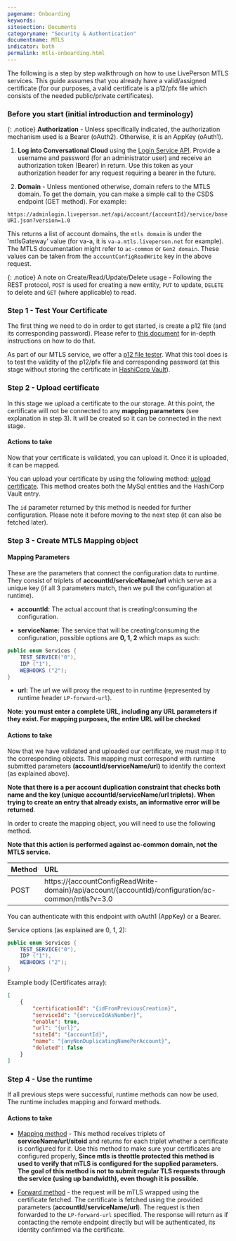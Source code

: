 ```yaml
---
pagename: Onboarding
keywords:
sitesection: Documents
categoryname: "Security & Authentication"
documentname: MTLS 
indicator: both
permalink: mtls-onboarding.html
---
```


The following is a step by step walkthrough on how to use LivePerson MTLS services. This guide assumes that you already have a valid/assigned certificate (for our purposes, a valid certificate is a p12/pfx file which consists of the needed public/private certificates).

### Before you start (initial introduction and terminology)

{: .notice}
**Authorization** - Unless specifically indicated, the authorization mechanism used is a Bearer (oAuth2). Otherwise, it is an AppKey (oAuth1).

1) **Log into Conversational Cloud** using the [Login Service API](login-service-api-methods-user-login.html). Provide a username and password (for an administrator user) and receive an authorization token (Bearer) in return. Use this token as your authorization header for any request requiring a bearer in the future.

2) **Domain** - Unless mentioned otherwise, domain refers to the MTLS domain. To get the domain, you can make a simple call to the CSDS endpoint (GET method). For example: 

`https://adminlogin.liveperson.net/api/account/{accountId}/service/baseURI.json?version=1.0`

This returns a list of account domains, the `mtls domain` is under the 'mtlsGateway' value (for va-a, it is `va-a.mtls.liveperson.net` for example). The MTLS documentation might refer to `ac-common` or `Gen2 domain`. These values can be taken from the `accountConfigReadWrite` key in the above request.

{: .notice}
A note on Create/Read/Update/Delete usage - Following the REST protocol, `POST` is used for creating a new entity, `PUT` to update, `DELETE` to delete and `GET` (where applicable) to read.

### Step 1 - Test Your Certificate

The first thing we need to do in order to get started, is create a p12 file (and its corresponding password). Please refer to [this document](mtls-creating-a-p12-file.html) for in-depth instructions on how to do that.

As part of our MTLS service, we offer a [p12 file tester](mtls-methods-p12-key-tester.html). What this tool does is to test the validity of the p12/pfx file and corresponding password (at this stage without storing the certificate in [HashiCorp Vault](https://www.vaultproject.io/)).

### Step 2 - Upload certificate

In this stage we upload a certificate to the our storage. At this point, the certificate will not be connected to any **mapping parameters** (see explanation in step 3). It will be created so it can be connected in the next stage.

#### Actions to take

Now that your certificate is validated, you can upload it. Once it is uploaded, it can be mapped.

You can upload your certificate by using the following method: [upload certificate](mtls-methods-create-certificate-from-file.html). This method creates both the MySql entities and the HashiCorp Vault entry.

The `id` parameter returned by this method is needed for further configuration. Please note it before moving to the next step (it can also be fetched later).

### Step 3 - Create MTLS Mapping object

#### Mapping Parameters

These are the parameters that connect the configuration data to runtime. They consist of triplets of **accountId/serviceName/url** which serve as a unique key (if all 3 parameters match, then we pull the configuration at runtime).

* **accountId:** The actual account that is creating/consuming the configuration.

* **serviceName:** The service that will be creating/consuming the configuration, possible options are **0, 1, 2** which maps as such: 

```java
public enum Services {
    TEST_SERVICE("0"),
    IDP ("1"),
    WEBHOOKS ("2");
}
```

* **url:** The url we will proxy the request to in runtime (represented by runtime header `LP-forward-url`).

**Note: you must enter a complete URL, including any URL parameters if they exist. For mapping purposes, the entire URL will be checked**

#### Actions to take

Now that we have validated and uploaded our certificate, we must map it to the corresponding objects. This mapping must correspond with runtime submitted parameters **(accountId/serviceName/url)** to identify the context (as explained above).

**Note that there is a per account duplication constraint that checks both name and the key (unique accountId/serviceName/url triplets). When trying to create an entry that already exists, an informative error will be returned**.

In order to create the mapping object, you will need to use the following method.

**Note that this action is performed against ac-common domain, not the MTLS service.**

|Method|      URL|  
|:--------  |:---  |
|POST|  https://{accountConfigReadWrite-domain}/api/account/{accountId}/configuration/ac-common/mtls?v=3.0 |

You can authenticate with this endpoint with oAuth1 (AppKey) or a Bearer.

Service options (as explained are 0, 1, 2):

```java
public enum Services {
    TEST_SERVICE("0"),
    IDP ("1"),
    WEBHOOKS ("2");
}
```

Example body (Certificates array):

```json
[
    {
        "certificationId": "{idFromPreviousCreation}",
        "serviceId": "{serviceIdAsNumber}",
        "enable": true,   
        "url": "{url}", 
        "siteId": "{accountId}",
        "name": "{anyNonDuplicatingNamePerAccount}",
        "deleted": false
    }
]

```

### Step 4 - Use the runtime

If all previous steps were successful, runtime methods can now be used. The runtime includes mapping and forward methods.

#### Actions to take

* [Mapping method](mtls-methods-check-mapping-configuration.html) - This method receives triplets of **serviceName/url/siteid** and returns for each triplet whether a certificate is configured for it. Use this method to make sure your certificates are configured properly, **Since mtls is throttle protected this method is used to verify that mTLS is configured for the supplied parameters. The goal of this method is not to submit regular TLS requests through the service (using up bandwidth), even though it is possible.**


* [Forward method](mtls-methods-forward-get-request.html) - the request will be mTLS wrapped using the certificate fetched. The certificate is fetched using the provided parameters (**accountId/serviceName/url**). The request is then forwarded to the `LP-forward-url` specified. The response will return as if contacting the remote endpoint directly but will be authenticated, its identity confirmed via the certificate.

